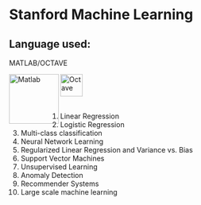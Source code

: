 # Stanford Machine Learning
## Language used: 
MATLAB/OCTAVE

[<img align=left alt="Matlab" width="100px" src= "https://www.eletimes.com/wp-content/uploads/2018/03/mathworks-logo.jpg" />](https://www.mathworks.com/)
[<img alight=left alt="Octave" width="45px" src= "https://www.gnu.org/software/octave/img/octave-logo.png" />](https://www.gnu.org/software/octave/)
<br>
<br>
1. Linear Regression
2. Logistic Regression
3. Multi-class classification
4. Neural Network Learning
5. Regularized Linear Regression and Variance vs. Bias
6. Support Vector Machines
7. Unsupervised Learning
8. Anomaly Detection
9. Recommender Systems
10. Large scale machine learning

